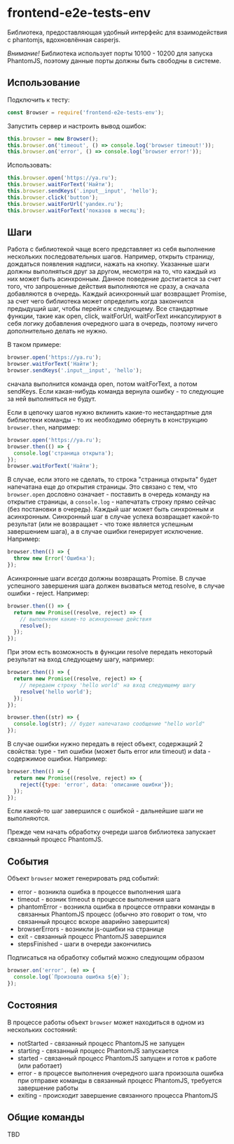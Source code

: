 # frontend-e2e-tests-env

Библиотека, предоставляющая удобный интерфейс для взаимодействия с phantomjs, вдохновлённая casperjs.

*Внимание!* Библиотека использует порты 10100 - 10200 для запуска PhantomJS, поэтому данные порты должны быть свободны в системе.

## Использование

Подключить к тесту:

```javascript
const Browser = require('frontend-e2e-tests-env');
```

Запустить сервер и настроить вывод ошибок:

```javascript
this.browser = new Browser();
this.browser.on('timeout', () => console.log('browser timeout!'));
this.browser.on('error', () => console.log('browser error!'));
```

Использовать:

```javascript
this.browser.open('https://ya.ru');
this.browser.waitForText('Найти');
this.browser.sendKeys('.input__input', 'hello');
this.browser.click('button');
this.browser.waitForUrl('yandex.ru');
this.browser.waitForText('показов в месяц');
```

## Шаги

Работа с библиотекой чаще всего представляет из себя выполнение нескольких последовательных шагов. Например, открыть страницу, дождаться появления надписи, нажать на кнопку. Указанные шаги должны выполняться друг за другом, несмотря на то, что каждый из них может быть асинхронным. Данное поведение достигается за счет того, что запрошенные действия выполняются не сразу, а сначала добавляются в очередь. Каждый асинхронный шаг возвращает Promise, за счет чего библиотека может определить когда закончился предыдущий шаг, чтобы перейти к следующему. Все стандартные функции, такие как open, click, waitForUrl, waitForText инкапсулируют в себя логику добавления очередного шага в очередь, поэтому ничего дополнительно делать не нужно.

В таком примере:

```javascript
browser.open('https://ya.ru');
browser.waitForText('Найти');
browser.sendKeys('.input__input', 'hello');
```

сначала выполнится команда open, потом waitForText, а потом sendKeys. Если какая-нибудь команда вернула ошибку - то следующие за ней выполняться не будут.

Если в цепочку шагов нужно вклинить какие-то нестандартные для библиотеки команды - то их необходимо обернуть в конструкцию `browser.then`, например:

```javascript
browser.open('https://ya.ru');
browser.then(() => {
  console.log('страница открыта');
});
browser.waitForText('Найти');
```

В случае, если этого не сделать, то строка "страница открыта" будет напечатана еще до открытия страницы. Это связано с тем, что `browser.open` дословно означает - поставить в очередь команду на открытие страницы, а `console.log` - напечатать строку прямо сейчас (без постановки в очередь). Каждый шаг может быть синхронным и асинхронным. Синхронный шаг в случае успеха возвращает какой-то результат (или не возвращает - что тоже является успешным завершением шага), а в случае ошибки генерирует исключение. Например:

```javascript
browser.then(() => {
  throw new Error('Ошибка');
});
```

Асинхронные шаги *всегда* должны возвращать Promise. В случае успешного завершения шага должен вызваться метод resolve, в случае ошибки - reject. Например:

```javascript
browser.then(() => {
  return new Promise((resolve, reject) => {
    // выполняем какие-то асинхронные действия
    resolve();
  });
});
```

При этом есть возможность в функции resolve передать некоторый результат на вход следующему шагу, например:

```javascript
browser.then(() => {
  return new Promise((resolve, reject) => {
    // передаем строку 'hello world' на вход следующему шагу
    resolve('hello world');
  });
});

browser.then((str) => {
  console.log(str); // будет напечатано сообщение "hello world"
});
```

В случае ошибки нужно передать в reject объект, содержащий 2 свойства: type - тип ошибки (может быть error или timeout) и data - содержимое ошибки. Например:

```javascript
browser.then(() => {
  return new Promise((resolve, reject) => {
    reject({type: 'error', data: 'описание ошибки'});
  });
});
```

Если какой-то шаг завершился с ошибкой - дальнейшие шаги не выполняются.

Прежде чем начать обработку очереди шагов библиотека запускает связанный процесс PhantomJS.

## События

Объект `browser` может генерировать ряд событий:

* error - возникла ошибка в процессе выполнения шага
* timeout - возник timeout в процессе выполнения шага
* phantomError - возникла ошибка в процессе отправки команды в связанных PhantomJS процесс (обычно это говорит о том, что связанный процесс вскоре аварийно завершится)
* browserErrors - возникли js-ошибки на странице
* exit - связанный процесс PhantomJS завершился
* stepsFinished - шаги в очереди закончились

Подписаться на обработку событий можно следующим образом

```javascript
browser.on('error', (e) => {
  console.log(`Произошла ошибка ${e}`);
});
```

## Состояния

В процессе работы объект `browser` может находиться в одном из нескольких состояний:

* notStarted - связанный процесс PhantomJS не запущен
* starting - связанный процесс PhantomJS запускается
* started - связанный процесс PhantomJS запущен и готов к работе (или работает)
* error - в процессе выполнения очередного шага произошла ошибка при отправке команды в связанный процесс PhantomJS, требуется завершение работы
* exiting - происходит завершение связанного процесса PhantomJS

## Общие команды

TBD

